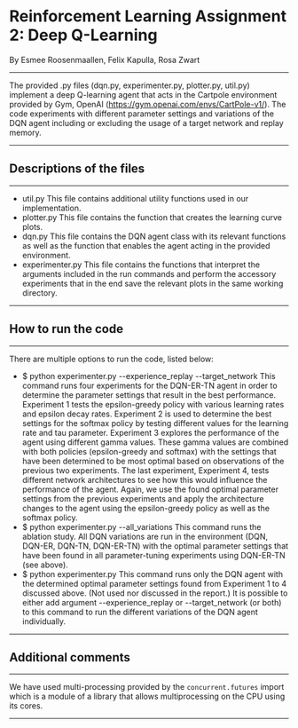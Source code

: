 # Reinforcement Learning Assignment 2: Deep Q-Learning
By Esmee Roosenmaallen, Felix Kapulla, Rosa Zwart
*** 
The provided .py files (dqn.py, experimenter.py, plotter.py, util.py) implement a deep Q-learning agent that acts in the Cartpole environment provided by Gym, OpenAI (https://gym.openai.com/envs/CartPole-v1/). The code experiments with different parameter settings and variations of the DQN agent including or excluding the usage of a target network and replay memory.
***

## Descriptions of the files
***
* util.py           This file contains additional utility functions used in our implementation.
* plotter.py        This file contains the function that creates the learning curve plots.
* dqn.py            This file contains the DQN agent class with its relevant functions as well as the function that enables the agent acting in the provided environment.   
* experimenter.py   This file contains the functions that interpret the arguments included in the run commands and perform the accessory experiments that in the end save the relevant plots in the same working directory.
***

## How to run the code
***
There are multiple options to run the code, listed below:
* $ python experimenter.py --experience_replay --target_network         This command runs four experiments for the DQN-ER-TN agent in order to determine the parameter settings that result in the best performance. Experiment 1 tests the epsilon-greedy policy with various learning rates and epsilon decay rates. Experiment 2 is used to determine the best settings for the softmax policy by testing different values for the learning rate and tau parameter. Experiment 3 explores the performance of the agent using different gamma values. These gamma values are combined with both policies (epsilon-greedy and softmax) with the settings that have been determined to be most optimal based on observations of the previous two experiments. The last experiment, Experiment 4, tests different network architectures to see how this would influence the performance of the agent. Again, we use the found optimal parameter settings from the previous experiments and apply the architecture changes to the agent using the epsilon-greedy policy as well as the softmax policy. 
* $ python experimenter.py --all_variations         This command runs the ablation study. All DQN variations are run in the environment (DQN, DQN-ER, DQN-TN, DQN-ER-TN) with the optimal parameter settings that have been found in all parameter-tuning experiments using DQN-ER-TN (see above). 
* $ python experimenter.py         This command runs only the DQN agent with the determined optimal parameter settings found from Experiment 1 to 4 discussed above. (Not used nor discussed in the report.) It is possible to either add argument --experience_replay or --target_network (or both) to this command to run the different variations of the DQN agent individually.
***

## Additional comments
***
We have used multi-processing provided by the `concurrent.futures` import which is a module of a library that allows multiprocessing on the CPU using its cores.
***

